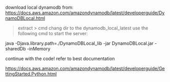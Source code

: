 download local dynamodb from:
https://docs.aws.amazon.com/amazondynamodb/latest/developerguide/DynamoDBLocal.html
>extract > cmd
>chang dir to the dynamodb_local_latest
>use the following cmd to start the server:

java -Djava.library.path=./DynamoDBLocal_lib -jar DynamoDBLocal.jar -sharedDb -inMemory

continue with the code!
refer to best documentation
>>
https://docs.aws.amazon.com/amazondynamodb/latest/developerguide/GettingStarted.Python.html